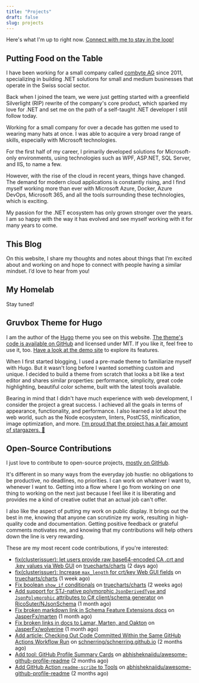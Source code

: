 ```yaml
---
title: "Projects"
draft: false
slug: projects
---
```


Here's what I'm up to right now.
[Connect with me to stay in the loop!](/about#get-in-touch)

## Putting Food on the Table

I have been working for a small company called [combyte AG](https://combyte.ch)
since 2011, specializing in building .NET solutions for small and medium
businesses that operate in the Swiss social sector.

Back when I joined the team, we were just getting started with a greenfield
Silverlight (RIP) rewrite of the company's core product, which sparked my love
for .NET and set me on the path of a self-taught .NET developer I still follow
today.

Working for a small company for over a decade has gotten me used to wearing many
hats at once. I was able to acquire a very broad range of skills, especially
with Microsoft technologies.

For the first half of my career, I primarily developed solutions for
Microsoft-only environments, using technologies such as WPF, ASP.NET, SQL
Server, and IIS, to name a few.

However, with the rise of the cloud in recent years, things have changed. The
demand for modern cloud applications is constantly rising, and I find myself
working more than ever with Microsoft Azure, Docker, Azure DevOps, Microsoft
365, and all the tools surrounding these technologies, which is exciting.

My passion for the .NET ecosystem has only grown stronger over the years. I am
so happy with the way it has evolved and see myself working with it for many
years to come.

## This Blog

On this website, I share my thoughts and notes about things that I’m excited
about and working on and hope to connect with people having a similar mindset.
I’d love to hear from you!

## My Homelab

Stay tuned!

## Gruvbox Theme for Hugo

I am the author of the [Hugo](https://gohugo.io) theme you see on this website.
[The theme's code is available on GitHub](https://github.com/schnerring/hugo-theme-gruvbox)
and licensed under MIT. If you like it, feel free to use it, too.
[Have a look at the demo site](https://hugo-theme-gruvbox.schnerring.net) to
explore its features.

When I first started blogging, I used a pre-made theme to familiarize myself
with Hugo. But it wasn't long before I wanted something custom and unique. I
decided to build a theme from scratch that looks a bit like a text editor and
shares similar properties: performance, simplicity, great code highlighting,
beautiful color scheme, built with the latest tools available.

Bearing in mind that I didn't have much experience with web development, I
consider the project a great success. I achieved all the goals in terms of
appearance, functionality, and performance. I also learned a lot about the web
world, such as the Node ecosystem, linters, PostCSS, minification, image
optimization, and more.
[I'm proud that the project has a fair amount of stargazers. 🤩](https://github.com/schnerring/hugo-theme-gruvbox/stargazers)

## Open-Source Contributions

I just love to contribute to open-source projects,
[mostly on GitHub](https://github.com/schnerring/).

It's different in so many ways from the everyday job hustle: no obligations to
be productive, no deadlines, no priorities. I can work on whatever I want to,
whenever I want to. Getting into a flow where I go from working on one thing to
working on the next just because I feel like it is liberating and provides me a
kind of creative outlet that an actual job can't offer.

I also like the aspect of putting my work on public display. It brings out the
best in me, knowing that anyone can scrutinize my work, resulting in
high-quality code and documentation. Getting positive feedback or grateful
comments motivates me, and knowing that my contributions will help others down
the line is very rewarding.

These are my most recent code contributions, if you're interested:





- [fix(clusterissuer): let users provide raw base64-encoded CA .crt and .key values via Web GUI](https://github.com/truecharts/charts/pull/9594) on [truecharts/charts](https://github.com/truecharts/charts) (2 days ago)
- [fix(clusterissuer): Increase `max_length` for crt/key Web GUI fields](https://github.com/truecharts/charts/pull/9447) on [truecharts/charts](https://github.com/truecharts/charts) (1 week ago)
- [Fix boolean `show_if` conditionals](https://github.com/truecharts/charts/pull/9218) on [truecharts/charts](https://github.com/truecharts/charts) (2 weeks ago)
- [Add support for STJ-native polymorphic `JsonDerivedType` and `JsonPolymorphic` attributes to C# client/schema generator](https://github.com/RicoSuter/NJsonSchema/pull/1595) on [RicoSuter/NJsonSchema](https://github.com/RicoSuter/NJsonSchema) (1 month ago)
- [Fix broken markdown link in Schema Feature Extensions docs](https://github.com/JasperFx/marten/pull/2584) on [JasperFx/marten](https://github.com/JasperFx/marten) (1 month ago)
- [Fix broken links in docs to Lamar, Marten, and Oakton](https://github.com/JasperFx/wolverine/pull/355) on [JasperFx/wolverine](https://github.com/JasperFx/wolverine) (1 month ago)
- [Add article: Checking Out Code Committed Within the Same GitHub Actions Workflow Run](https://github.com/schnerring/schnerring.github.io/pull/33) on [schnerring/schnerring.github.io](https://github.com/schnerring/schnerring.github.io) (2 months ago)
- [Add tool: GitHub Profile Summary Cards](https://github.com/abhisheknaiidu/awesome-github-profile-readme/pull/1012) on [abhisheknaiidu/awesome-github-profile-readme](https://github.com/abhisheknaiidu/awesome-github-profile-readme) (2 months ago)
- [Add GitHub Action `readme-scribe` to Tools](https://github.com/abhisheknaiidu/awesome-github-profile-readme/pull/1011) on [abhisheknaiidu/awesome-github-profile-readme](https://github.com/abhisheknaiidu/awesome-github-profile-readme) (2 months ago)



